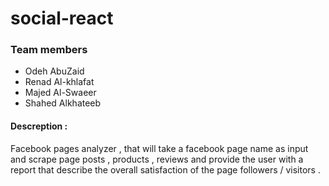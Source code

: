 # social-react
### Team members

- Odeh AbuZaid
- Renad Al-khlafat
- Majed Al-Swaeer
- Shahed Alkhateeb

#### Descreption :
Facebook pages analyzer , that will take a facebook page name as input and scrape page posts , products , reviews  and provide the user with a report that describe the overall satisfaction of the page followers / visitors .

